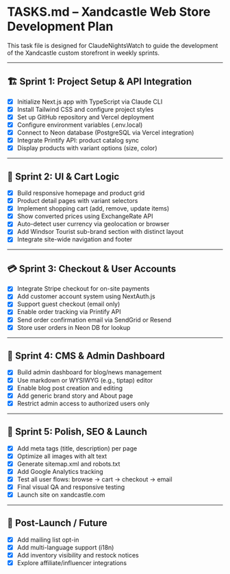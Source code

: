 # TASKS.md – Xandcastle Web Store Development Plan

This task file is designed for ClaudeNightsWatch to guide the development of the Xandcastle custom storefront in weekly sprints.

---

## 🏗️ Sprint 1: Project Setup & API Integration

- [x] Initialize Next.js app with TypeScript via Claude CLI
- [x] Install Tailwind CSS and configure project styles
- [x] Set up GitHub repository and Vercel deployment
- [x] Configure environment variables (.env.local)
- [x] Connect to Neon database (PostgreSQL via Vercel integration)
- [x] Integrate Printify API: product catalog sync
- [x] Display products with variant options (size, color)

---

## 🎨 Sprint 2: UI & Cart Logic

- [x] Build responsive homepage and product grid
- [x] Product detail pages with variant selectors
- [x] Implement shopping cart (add, remove, update items)
- [x] Show converted prices using ExchangeRate API
- [x] Auto-detect user currency via geolocation or browser
- [x] Add Windsor Tourist sub-brand section with distinct layout
- [x] Integrate site-wide navigation and footer

---

## 💳 Sprint 3: Checkout & User Accounts

- [x] Integrate Stripe checkout for on-site payments
- [x] Add customer account system using NextAuth.js
- [x] Support guest checkout (email only)
- [x] Enable order tracking via Printify API
- [x] Send order confirmation email via SendGrid or Resend
- [x] Store user orders in Neon DB for lookup

---

## 📝 Sprint 4: CMS & Admin Dashboard

- [x] Build admin dashboard for blog/news management
- [x] Use markdown or WYSIWYG (e.g., tiptap) editor
- [x] Enable blog post creation and editing
- [x] Add generic brand story and About page
- [x] Restrict admin access to authorized users only

---

## 📢 Sprint 5: Polish, SEO & Launch

- [x] Add meta tags (title, description) per page
- [x] Optimize all images with alt text
- [x] Generate sitemap.xml and robots.txt
- [x] Add Google Analytics tracking
- [x] Test all user flows: browse → cart → checkout → email
- [x] Final visual QA and responsive testing
- [x] Launch site on xandcastle.com

---

## 🧼 Post-Launch / Future

- [x] Add mailing list opt-in
- [x] Add multi-language support (i18n)
- [x] Add inventory visibility and restock notices
- [x] Explore affiliate/influencer integrations
